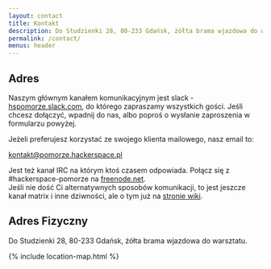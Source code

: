 ```yaml
---
layout: contact
title: Kontakt
description: Do Studzienki 28, 80-233 Gdańsk, żółta brama wjazdowa do warsztatu. kontakt@pomorze.hackerspace.pl
permalink: /contact/
menus: header
---
```


## Adres 

Naszym głównym kanałem komunikacyjnym jest slack - [hspomorze.slack.com](https://hspomorze.slack.com), do którego zapraszamy wszystkich gości. Jeśli chcesz dołączyć, wpadnij do nas, albo poproś o wysłanie zaproszenia w formularzu powyżej.

Jeżeli preferujesz korzystać ze swojego klienta mailowego, nasz email to:

[kontakt@pomorze.hackerspace.pl](mailto:kontakt@pomorze.hackerspace.pl?Subject=Strona%20HSP%20kontakt)

Jest też kanał IRC na którym ktoś czasem odpowiada. Połącz się z #hackerspace-pomorze na [freenode.net](https://freenode.net).  
Jeśli nie dość Ci alternatywnych sposobów komunikacji, to jest jeszcze kanał matrix i inne dziwności, ale o tym już na [stronie wiki](https://wiki.hsp.sh/komunikator).

## Adres Fizyczny

Do Studzienki 28, 80-233 Gdańsk, żółta brama wjazdowa do warsztatu.

{% include location-map.html %}
